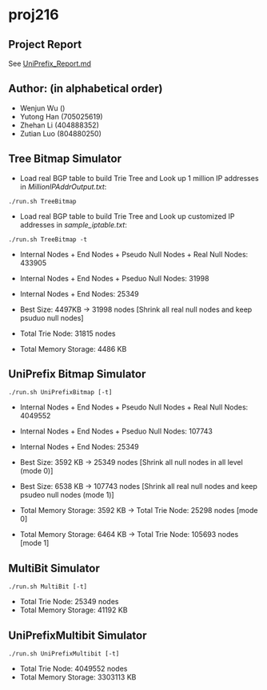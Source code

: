 # proj216

## Project Report
See [UniPrefix_Report.md](https://github.com/johnwenjunwu/proj216/blob/master/UniPrefix_Report.md)

## Author: (in alphabetical order)
- Wenjun Wu ()
- Yutong Han (705025619)
- Zhehan Li (404888352)
- Zutian Luo (804880250)

## Tree Bitmap Simulator

* Load real BGP table to build Trie Tree and Look up 1 million IP addresses in *MillionIPAddrOutput.txt*:
```
./run.sh TreeBitmap
```

* Load real BGP table to build Trie Tree and Look up customized IP addresses in *sample_iptable.txt*:
```
./run.sh TreeBitmap -t
```
 
* Internal Nodes + End Nodes + Pseudo Null Nodes + Real Null Nodes: 433905
* Internal Nodes + End Nodes + Pseduo Null Nodes: 31998
* Internal Nodes + End Nodes: 25349
* Best Size: 4497KB -> 31998 nodes [Shrink all real null nodes and keep psuduo null nodes]


* Total Trie Node: 31815 nodes
* Total Memory Storage: 4486 KB

## UniPrefix Bitmap Simulator

```
./run.sh UniPrefixBitmap [-t]
```
* Internal Nodes + End Nodes + Pseudo Null Nodes + Real Null Nodes: 4049552
* Internal Nodes + End Nodes + Pseduo Null Nodes: 107743
* Internal Nodes + End Nodes: 25349

* Best Size: 3592 KB -> 25349 nodes [Shrink all null nodes in all level (mode 0)]
* Best Size: 6538 KB -> 107743 nodes [Shrink all real null nodes and keep psudeo null nodes (mode 1)]

* Total Memory Storage: 3592 KB -> Total Trie Node: 25298 nodes [mode 0]
* Total Memory Storage: 6464 KB -> Total Trie Node: 105693 nodes [mode 1] 


## MultiBit Simulator 
```
./run.sh MultiBit [-t]
```
* Total Trie Node: 25349 nodes
* Total Memory Storage: 41192 KB
## UniPrefixMultibit Simulator 

```
./run.sh UniPrefixMultibit [-t]
```
* Total Trie Node: 4049552 nodes
* Total Memory Storage: 3303113 KB
